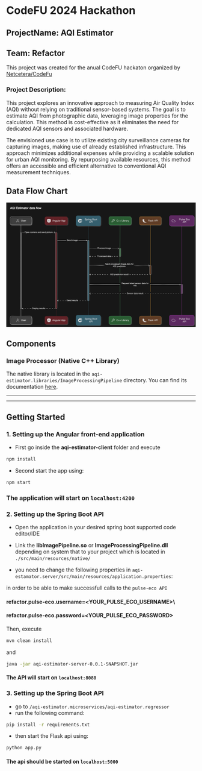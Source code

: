 # CodeFU 2024 Hackathon
## ProjectName: AQI Estimator
## Team: Refactor

This project was created for the anual CodeFU hackaton organized by [Netcetera/CodeFu](https://www.netcetera.com/CodeFu)

### Project Description:
This project explores an innovative approach to measuring Air Quality Index (AQI) without relying on traditional sensor-based systems. The goal is to estimate AQI from photographic data, leveraging image properties for the calculation. This method is cost-effective as it eliminates the need for dedicated AQI sensors and associated hardware.

The envisioned use case is to utilize existing city surveillance cameras for capturing images, making use of already established infrastructure. This approach minimizes additional expenses while providing a scalable solution for urban AQI monitoring. By repurposing available resources, this method offers an accessible and efficient alternative to conventional AQI measurement techniques.


## Data Flow Chart
![Architecture Diagram](assets/data-flow-diagram.svg)



## Components

### Image Processor (Native C++ Library)
The native library is located in the `aqi-estimator.libraries/ImageProcessingPipeline` directory. You can find its documentation [here](aqi-estimator.libraries/ImageProcessingPipeline/README.md).


---
---

## Getting Started

### 1. Setting up the Angular front-end application

- First go inside the **aqi-estimator-client** folder and execute
```bash 
npm install
```
- Second start the app using:
```bash
npm start
```

### The application will start on `localhost:4200`

### 2. Setting up the Spring Boot API
- Open the application in your desired spring boot supported code editor/IDE
- Link the **libImagePipeline.so** or **ImageProcessingPipeline.dll** depending on system that to your project which is located in `./src/main/resources/native/`

- you need to change the following properties in `aqi-estamator.server/src/main/resources/application.properties`:

in order to be able to make successfull calls to the `pulse-eco API`

#### refactor.pulse-eco.username=<YOUR_PULSE_ECO_USERNAME>\
#### refactor.pulse-eco.password=<YOUR_PULSE_ECO_PASSWORD>

Then, execute 
```bash
mvn clean install
```
and 
```bash
java -jar aqi-estimator-server-0.0.1-SNAPSHOT.jar
```

#### The API will start on `localhost:8080`



### 3. Setting up the Spring Boot API

- go to `/aqi-estimator.microservices/aqi-estimator.regressor`
- run the following command:
```bash
pip install -r requirements.txt
```
- then start the Flask api using:
```bash
python app.py
```
#### The api should be started on `localhost:5000`